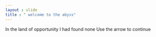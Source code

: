 ```yaml
---
layout : slide
title : " welcome to the abyss" 
---
```

In the land of opportunity I had found none 
Use the arrow to continue 
